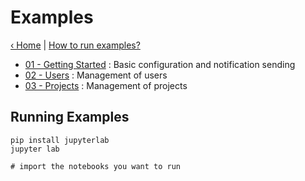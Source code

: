 # Examples

[&lsaquo; Home](../README.md) | [How to run examples?](#running-examples)

- [01 - Getting Started](./01%20-%20Getting%20Started.ipynb) : Basic configuration and notification sending
- [02 - Users](./02%20-%20Users.ipynb) : Management of users
- [03 - Projects](./03%20-%20Projects.ipynb) : Management of projects

## Running Examples

```shell
pip install jupyterlab
jupyter lab

# import the notebooks you want to run
```
